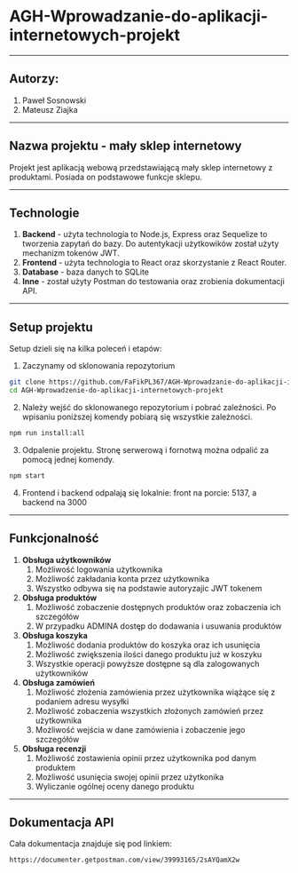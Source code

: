 # AGH-Wprowadzanie-do-aplikacji-internetowych-projekt
---
## Autorzy:
1. Paweł Sosnowski
2. Mateusz Ziajka

---
## Nazwa projektu - mały sklep internetowy
Projekt jest aplikacją webową przedstawiającą mały sklep internetowy z produktami. Posiada on podstawowe funkcje sklepu.

---
## Technologie
1. **Backend** - użyta technologia to Node.js, Express oraz Sequelize to tworzenia zapytań do bazy. Do autentykacji użytkowików został użyty mechanizm tokenów JWT.
2. **Frontend** - użyta technologia to React oraz skorzystanie z React Router.
3. **Database** - baza danych to SQLite
4. **Inne** - został użyty Postman do testowania oraz zrobienia dokumentacji API.

---
## Setup projektu
Setup dzieli się na kilka poleceń i etapów:
1. Zaczynamy od sklonowania repozytorium
```bash
git clone https://github.com/FaFikPL367/AGH-Wprowadzanie-do-aplikacji-internetowych-projekt.git
cd AGH-Wprowadzenie-do-aplikacji-internetowych-projekt
```

2. Należy wejść do sklonowanego repozytorium i pobrać zaleźności. Po wpisaniu poniższej komendy pobiarą się wszystkie zależności.
```bash
npm run install:all
```

3. Odpalenie projektu. Stronę serwerową i fornotwą można odpalić za pomocą jednej komendy.
```bash
npm start
```

4. Frontend i backend odpalają się lokalnie: front na porcie: 5137, a backend na 3000

---
## Funkcjonalność
1. **Obsługa użytkowników**
   1. Możliwość logowania użytkownika
   2. Możliwość zakładania konta przez użytkownika
   3. Wszystko odbywa się na podstawie autoryzajic JWT tokenem
2. **Obsługa produktów**
   1. Możliwość zobaczenie dostępnych produktów oraz zobaczenia ich szczegółów
   2. W przypadku ADMINA dostęp do dodawania i usuwania produktów 
3. **Obsługa koszyka**
   1. Możliwość dodania produktów do koszyka oraz ich usunięcia
   2. Możliwość zwiększenia ilości danego produktu już w koszyku
   3. Wszystkie operacji powyższe dostępne są dla zalogowanych użytkowników
4. **Obsługa zamówień**
   1. Możliwość złożenia zamówienia przez użytkownika wiążące się z podaniem adresu wysyłki
   2. Możliwość zobaczenia wszystkich złożonych zamówień przez użytkownika 
   3. Możliwość wejścia w dane zamówienia i zobaczenie jego szczegółów
5. **Obsługa recenzji**
   1. Możliwość zostawienia opinii przez użytkownika pod danym produktem
   2. Możliwość usunięcia swojej opinii przez użytkonika
   3. Wyliczanie ogólnej oceny danego produktu

---
## Dokumentacja API
Cała dokumentacja znajduje się pod linkiem:
```URL
https://documenter.getpostman.com/view/39993165/2sAYQamX2w
```



